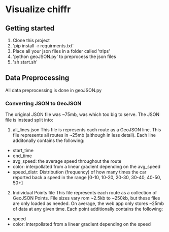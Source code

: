# Visualize chiffr
## Getting started
1. Clone this project
2. 'pip install -r requirments.txt'
3. Place all your json files in a folder called 'trips'
4. 'python geoJSON.py' to preprocess the json files
5. 'sh start.sh'
## Data Preprocessing
All data preprocessing is done in geoJSON.py
### Converting JSON to GeoJSON
The original JSON file was ~75mb, was which too big to serve. The JSON file is instead split into:
1. all_lines.json
This file is represents each route as a GeoJSON line. This file represents all routes in ~25mb (although in less detail). Each line additonally contains the following:
- start_time
- end_time
- avg_speed: the average speed throughout the route
- color: interpollated from a linear gradient depending on the avg_speed
- speed_distr: Distribution (frequency) of how many times the car reported back a speed in the range [0-10, 10-20, 20-30, 30-40, 40-50, 50+]
2. Individual Points file
This file represents each route as a collection of GeoJSON Points. File sizes vary rom ~2.5kb to ~250kb, but these files are only loaded as needed. On average, the web app only stores ~25mb of data at any given time. Each point additionally contains the following:
- speed
- color: interpollated from a linear gradient depending on the speed
